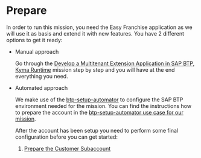 # Prepare

In order to run this mission, you need the Easy Franchise application as we will use it as basis and extend it with new features.
You have 2 different options to get it ready:

* Manual approach

  Go through the [Develop a Multitenant Extension Application in SAP BTP, Kyma Runtime](https://discovery-center.cloud.sap/missiondetail/3683/3726/) mission step by step and you will have at the end everything you need.

* Automated approach

  We make use of the [btp-setup-automator](https://github.com/SAP-samples/btp-setup-automator) to configure the SAP BTP environment needed for the mission. You can find the instructions how to prepare the account in the [btp-setup-automator use case for our mission](https://github.com/SAP-samples/btp-setup-automator/blob/main/usecases/released/discoverycenter/3999-kyma-day2-operations/README.md).

  After the account has been setup you need to perform some final configuration before you can get started: 
  1. [Prepare the Customer Subaccount](./prepare-customer-subaccount/README.md)
